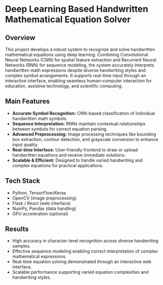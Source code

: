 # Deep Learning Based Handwritten Mathematical Equation Solver

## Overview  
This project develops a robust system to recognize and solve handwritten mathematical equations using deep learning. Combining Convolutional Neural Networks (CNN) for spatial feature extraction and Recurrent Neural Networks (RNN) for sequence modeling, the system accurately interprets handwritten math expressions despite diverse handwriting styles and complex symbol arrangements. It supports real-time input through an interactive interface, enabling seamless human-computer interaction for education, assistive technology, and scientific computing.

## Main Features  
- **Accurate Symbol Recognition:** CNN-based classification of individual handwritten math symbols.  
- **Sequence Interpretation:** RNNs maintain contextual relationships between symbols for correct equation parsing.  
- **Advanced Preprocessing:** Image processing techniques like bounding box extraction, contour detection, and grayscale conversion to enhance input quality.  
- **Real-time Interface:** User-friendly frontend to draw or upload handwritten equations and receive immediate solutions.  
- **Scalable & Efficient:** Designed to handle varied handwriting and complex equations for practical applications.

## Tech Stack  
- Python, TensorFlow/Keras  
- OpenCV (image preprocessing)  
- Flask / React (web interface)  
- NumPy, Pandas (data handling)  
- GPU acceleration (optional)

## Results  
- High accuracy in character-level recognition across diverse handwriting samples.  
- Effective sequence modeling enabling correct interpretation of complex mathematical expressions.  
- Real-time equation solving demonstrated through an interactive web interface.  
- Scalable performance supporting varied equation complexities and handwriting styles.

